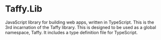 # Taffy.Lib
JavaScript library for building web apps, written in TypeScript.
This is the 3rd incarnation of the Taffy library. This is designed to be used as a global namespace, Taffy. It includes a type definition file for TypeScript.
